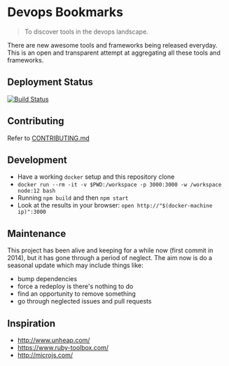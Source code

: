 # Devops Bookmarks

> To discover tools in the devops landscape.

There are new awesome tools and frameworks being released everyday.
This is an open and transparent attempt at aggregating all these tools
and frameworks.

## Deployment Status

[![Build Status][build_image]][build_page]


[build_image]: https://travis-ci.org/devopsbookmarks/devopsbookmarks.com.svg?branch=master
[build_page]: https://travis-ci.org/github/devopsbookmarks/devopsbookmarks.com

## Contributing

Refer to [CONTRIBUTING.md][contributing_url]

[contributing_url]: https://github.com/devopsbookmarks/devopsbookmarks.com/blob/master/CONTRIBUTING.md

## Development

* Have a working `docker` setup and this repository clone
* `docker run --rm -it -v $PWD:/workspace -p 3000:3000 -w /workspace node:12 bash`
* Running `npm build` and then `npm start`
* Look at the results in your browser: `open http://"$(docker-machine ip)":3000`

## Maintenance

This project has been alive and keeping for a while now (first commit in 2014), but it has gone
through a period of neglect. The aim now is do a seasonal update which may include things like:

* bump dependencies
* force a redeploy is there's nothing to do
* find an opportunity to remove something
* go through neglected issues and pull requests

## Inspiration

* http://www.unheap.com/
* https://www.ruby-toolbox.com/
* http://microjs.com/
